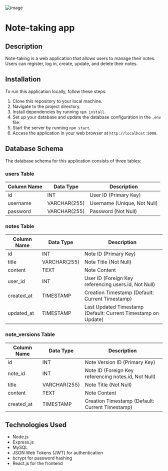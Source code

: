 ![image](https://github.com/abhishekchauhan15/note/assets/76480451/7bdcfbf2-9ef5-44e2-8c19-5b702fad6721)



# Note-taking app

## Description

Note-taking is a web application that allows users to manage their notes. Users can register, log in, create, update, and delete their notes.

## Installation

To run this application locally, follow these steps:

1. Clone this repository to your local machine.
2. Navigate to the project directory.
3. Install dependencies by running `npm install`.
4. Set up your database and update the database configuration in the `.env` file.
5. Start the server by running `npm start`.
6. Access the application in your web browser at `http://localhost:5000`.



## Database Schema

The database schema for this application consists of three tables:

### users Table

| Column Name | Data Type       | Description              |
|-------------|-----------------|--------------------------|
| id          | INT             | User ID (Primary Key)    |
| username    | VARCHAR(255)    | Username (Unique, Not Null) |
| password    | VARCHAR(255)    | Password (Not Null)      |

### notes Table

| Column Name | Data Type       | Description              |
|-------------|-----------------|--------------------------|
| id          | INT             | Note ID (Primary Key)    |
| title       | VARCHAR(255)    | Note Title (Not Null)    |
| content     | TEXT            | Note Content             |
| user_id     | INT             | User ID (Foreign Key referencing users.id, Not Null) |
| created_at  | TIMESTAMP       | Creation Timestamp (Default: Current Timestamp) |
| updated_at  | TIMESTAMP       | Last Updated Timestamp (Default: Current Timestamp on Update) |

### note_versions Table

| Column Name | Data Type       | Description              |
|-------------|-----------------|--------------------------|
| id          | INT             | Note Version ID (Primary Key) |
| note_id     | INT             | Note ID (Foreign Key referencing notes.id, Not Null) |
| title       | VARCHAR(255)    | Note Title (Not Null)    |
| content     | TEXT            | Note Content             |
| created_at  | TIMESTAMP       | Creation Timestamp (Default: Current Timestamp) |


## Technologies Used

- Node.js
- Express.js
- MySQL
- JSON Web Tokens (JWT) for authentication
- bcrypt for password hashing
- React.js for the frontend

